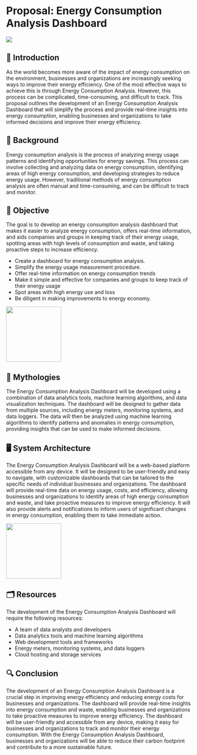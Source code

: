# Proposal: Energy Consumption Analysis Dashboard

<img src="https://github.com/drshahizan/special-topic-data-engineering/blob/main/project/proposal/StaticIP/energy%20consumtion.gif">

## 📒 Introduction
As the world becomes more aware of the impact of energy consumption on the environment, businesses and organizations are increasingly seeking ways to improve their energy efficiency. One of the most effective ways to achieve this is through Energy Consumption Analysis. However, this process can be complicated, time-consuming, and difficult to track. This proposal outlines the development of an Energy Consumption Analysis Dashboard that will simplify the process and provide real-time insights into energy consumption, enabling businesses and organizations to take informed decisions and improve their energy efficiency.

## 🧱 Background
Energy consumption analysis is the process of analyzing energy usage patterns and identifying opportunities for energy savings. This process can involve collecting and analyzing data on energy consumption, identifying areas of high energy consumption, and developing strategies to reduce energy usage. However, traditional methods of energy consumption analysis are often manual and time-consuming, and can be difficult to track and monitor.

## 🔬 Objective
The goal is to develop an energy consumption analysis dashboard that makes it easier to analyze energy consumption, offers real-time information, and aids companies and groups in keeping track of their energy usage, spotting areas with high levels of consumption and waste, and taking proactive steps to increase efficiency.

- Create a dashboard for energy consumption analysis.
- Simplify the energy usage measurement procedure.
- Offer real-time information on energy consumption trends
- Make it simple and effective for companies and groups to keep track of their energy usage 
- Spot areas with high energy use and loss
- Be diligent in making improvements to energy economy.

<img src="https://github.com/drshahizan/special-topic-data-engineering/blob/main/project/proposal/StaticIP/analysis.gif" height="150">

## 🔖 Mythologies
The Energy Consumption Analysis Dashboard will be developed using a combination of data analytics tools, machine learning algorithms, and data visualization techniques. The dashboard will be designed to gather data from multiple sources, including energy meters, monitoring systems, and data loggers. The data will then be analyzed using machine learning algorithms to identify patterns and anomalies in energy consumption, providing insights that can be used to make informed decisions.

## 🖥️ System Architecture
The Energy Consumption Analysis Dashboard will be a web-based platform accessible from any device. It will be designed to be user-friendly and easy to navigate, with customizable dashboards that can be tailored to the specific needs of individual businesses and organizations. The dashboard will provide real-time data on energy usage, costs, and efficiency, allowing businesses and organizations to identify areas of high energy consumption and waste, and take proactive measures to improve energy efficiency. It will also provide alerts and notifications to inform users of significant changes in energy consumption, enabling them to take immediate action.

<img src="https://github.com/drshahizan/special-topic-data-engineering/blob/main/project/proposal/StaticIP/dashboard.gif" height="150">

## 🗂️ Resources
The development of the Energy Consumption Analysis Dashboard will require the following resources:
- A team of data analysts and developers
- Data analytics tools and machine learning algorithms
- Web development tools and frameworks
- Energy meters, monitoring systems, and data loggers
- Cloud hosting and storage services

## 🔍 Conclusion
The development of an Energy Consumption Analysis Dashboard is a crucial step in improving energy efficiency and reducing energy costs for businesses and organizations. The dashboard will provide real-time insights into energy consumption and waste, enabling businesses and organizations to take proactive measures to improve energy efficiency. The dashboard will be user-friendly and accessible from any device, making it easy for businesses and organizations to track and monitor their energy consumption. With the Energy Consumption Analysis Dashboard, businesses and organizations will be able to reduce their carbon footprint and contribute to a more sustainable future.
